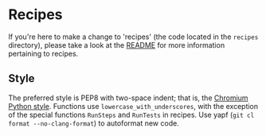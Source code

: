 # Recipes

If you're here to make a change to 'recipes' (the code located in
the `recipes` directory), please take a look at the
[README](./recipes/README.md) for more information pertaining to recipes.

## Style

The preferred style is PEP8 with two-space indent; that is, the
[Chromium Python
style](https://chromium.googlesource.com/chromium/src/+/HEAD/styleguide/python/python.md).
Functions use `lowercase_with_underscores`, with the exception of the
special functions `RunSteps` and `RunTests` in recipes. Use yapf (`git
cl format --no-clang-format`) to autoformat new code.
